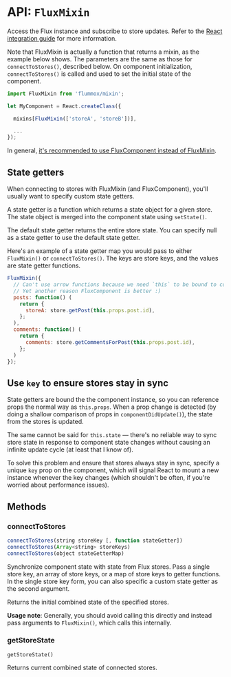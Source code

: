API: `FluxMixin`
===============

Access the Flux instance and subscribe to store updates. Refer to the [React integration guide](../react-integration.md) for more information.

Note that FluxMixin is actually a function that returns a mixin, as the example below shows. The parameters are the same as those for `connectToStores()`, described below. On component initialization, `connectToStores()` is called and used to set the initial state of the component.

```js
import FluxMixin from 'flummox/mixin';

let MyComponent = React.createClass({

  mixins[FluxMixin(['storeA', 'storeB'])],

  ...
});
```

In general, [it's recommended to use FluxComponent instead of FluxMixin](../why-flux-component-is-better-than-flux-mixin.md).

State getters
-------------

When connecting to stores with FluxMixin (and FluxComponent), you'll usually want to specify custom state getters.

A state getter is a function which returns a state object for a given store. The state object is merged into the component state using `setState()`.

The default state getter returns the entire store state. You can specify null as a state getter to use the default state getter.

Here's an example of a state getter map you would pass to either `FluxMixin()` or `connectToStores()`. The keys are store keys, and the values are state getter functions.

```js
FluxMixin({
  // Can't use arrow functions because we need `this` to be bound to component
  // Yet another reason FluxComponent is better :)
  posts: function() (
    return {
      storeA: store.getPost(this.props.post.id),
    };
  ),
  comments: function() (
    return {
      comments: store.getCommentsForPost(this.props.post.id),
    };
  )
});
```

Use `key` to ensure stores stay in sync
---------------------------------------

State getters are bound the the component instance, so you can reference props the normal way as `this.props`. When a prop change is detected (by doing a shallow comparison of props in `componentDidUpdate()`), the state from the stores is updated.

The same cannot be said for `this.state` — there's no reliable way to sync store state in response to component state changes without causing an infinite update cycle (at least that I know of).

To solve this problem and ensure that stores always stay in sync, specify a unique `key` prop on the component, which will signal React to mount a new instance whenever the key changes (which shouldn't be often, if you're worried about performance issues).

Methods
-------

### connectToStores

```js
connectToStores(string storeKey [, function stateGetter])
connectToStores(Array<string> storeKeys)
connectToStores(object stateGetterMap)
```

Synchronize component state with state from Flux stores. Pass a single store key, an array of store keys, or a map of store keys to getter functions. In the single store key form, you can also specific a custom state getter as the second argument.

Returns the initial combined state of the specified stores.

**Usage note**: Generally, you should avoid calling this directly and instead pass arguments to `FluxMixin()`, which calls this internally.

### getStoreState

```
getStoreState()
```

Returns current combined state of connected stores.
